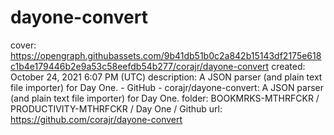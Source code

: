 # dayone-convert

cover: https://opengraph.githubassets.com/9b41db51b0c2a842b15143df2175e618c1b4e179446b2e9a53c58eefdb54b277/corajr/dayone-convert
created: October 24, 2021 6:07 PM (UTC)
description: A JSON parser (and plain text file importer) for Day One. - GitHub - corajr/dayone-convert: A JSON parser (and plain text file importer) for Day One.
folder: BOOKMRKS-MTHRFCKR / PRODUCTIVITY-MTHRFCKR / Day One / Github
url: https://github.com/corajr/dayone-convert